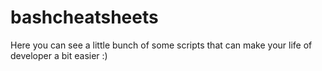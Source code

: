 # bashcheatsheets
Here you can see a little bunch of some scripts that can make your life of developer a bit easier :)
